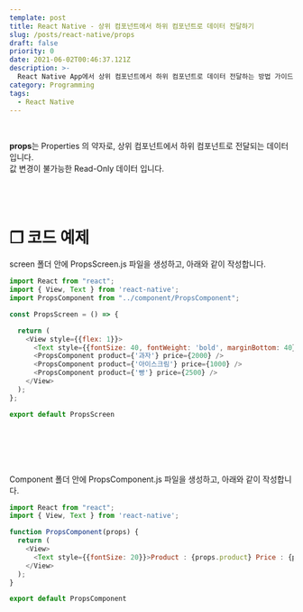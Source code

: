 ```yaml
---
template: post
title: React Native - 상위 컴포넌트에서 하위 컴포넌트로 데이터 전달하기
slug: /posts/react-native/props
draft: false
priority: 0
date: 2021-06-02T00:46:37.121Z
description: >-
  React Native App에서 상위 컴포넌트에서 하위 컴포넌트로 데이터 전달하는 방법 가이드입니다.
category: Programming
tags:
  - React Native
---
```


<br>

**props**는 Properties 의 약자로, 상위 컴포넌트에서 하위 컴포넌트로 전달되는 데이터입니다.  
값 변경이 불가능한 Read-Only 데이터 입니다.
<br><br><br><br>





# **❐ 코드 예제**
screen 폴더 안에 PropsScreen.js 파일을 생성하고, 아래와 같이 작성합니다.
```javascript
import React from "react";
import { View, Text } from 'react-native'; 
import PropsComponent from "../component/PropsComponent";

const PropsScreen = () => {

  return (
    <View style={{flex: 1}}>
      <Text style={{fontSize: 40, fontWeight: 'bold', marginBottom: 40}}>[PropsScreen]</Text>
      <PropsComponent product={'과자'} price={2000} />
      <PropsComponent product={'아이스크림'} price={1000} />
      <PropsComponent product={'빵'} price={2500} />
    </View>
  );
};

export default PropsScreen
```
<br><br><br><br>




Component 폴더 안에 PropsComponent.js 파일을 생성하고, 아래와 같이 작성합니다.
```javascript
import React from "react";
import { View, Text } from 'react-native'; 

function PropsComponent(props) {
  return (
    <View>
      <Text style={{fontSize: 20}}>Product : {props.product} Price : {props.price}</Text>
    </View>
  );
}

export default PropsComponent
```
<br><br>